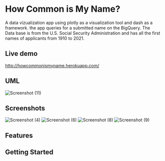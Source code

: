 # How Common is My Name?
A data vizualization app using plotly as a visualization tool and dash as a framework. the app queries for a submitted name on the BigQuery. The Data base is 
from the U.S. Social Security Administration and has all the first names of applicants from 1910 to 2021.

## Live demo
http://howcommonismyname.herokuapp.com/
## UML
![Screenshot (11)](https://user-images.githubusercontent.com/92554847/145744858-041f2580-4c02-4837-8c45-e940fef7e396.png)

## Screenshots
![Screenshot (4)](https://user-images.githubusercontent.com/92554847/145744875-7bc48916-feb4-4e09-a2c6-f5daf0a73a3a.png)
![Screenshot (6)](https://user-images.githubusercontent.com/92554847/145744889-f588e656-194f-4d67-b8f8-43f1a041ee11.png)
![Screenshot (8)](https://user-images.githubusercontent.com/92554847/145744897-704efda7-b625-4552-bda9-553a02baca38.png)
![Screenshot (9)](https://user-images.githubusercontent.com/92554847/145744903-8c8b68e6-8194-4dec-bb8a-32020c607e8f.png)
## Features

## Getting Started


